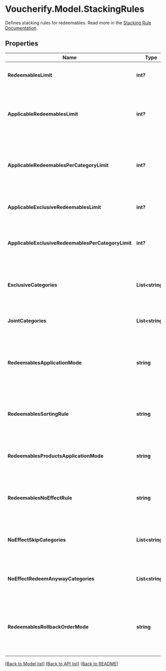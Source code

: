 # Voucherify.Model.StackingRules
Defines stacking rules for redeemables. Read more in the [Stacking Rule Documentation](https://support.voucherify.io/article/604-stacking-rules).

## Properties

Name | Type | Description | Notes
------------ | ------------- | ------------- | -------------
**RedeemablesLimit** | **int?** | Defines how many redeemables can be sent in one request. Note: more redeemables means more processing time. | [optional] 
**ApplicableRedeemablesLimit** | **int?** | Defines how many redeemables can be applied in one request. The number must be less than or equal to &#x60;redeemables_limit&#x60;. For example, a user can select 30 discounts but only 5 will be applied to the order and the remaining will be &#x60;SKIPPED&#x60; according to the &#x60;redeemables_sorting_rule&#x60;. | [optional] 
**ApplicableRedeemablesPerCategoryLimit** | **int?** | Defines how many redeemables with the same category can be applied in one request. The number must be less than or equal to &#x60;applicable_redeemables_limit&#x60;. The ones above the limit will be &#x60;SKIPPED&#x60; according to the &#x60;redeemables_sorting_rule&#x60;. | [optional] 
**ApplicableExclusiveRedeemablesLimit** | **int?** | Defines how many redeemables with an assigned exclusive category can be applied in one request. The ones above the limit will be &#x60;SKIPPED&#x60; according to the &#x60;redeemables_sorting_rule&#x60;. | [optional] 
**ApplicableExclusiveRedeemablesPerCategoryLimit** | **int?** | Defines how many redeemables with an exclusive category per category in stacking rules can be applied in one request. The ones above the limit will be &#x60;SKIPPED&#x60; according to the &#x60;redeemables_sorting_rule&#x60;. | [optional] 
**ExclusiveCategories** | **List&lt;string&gt;** | Lists the IDs of exclusive categories. A redeemable from a campaign with an exclusive category is the only redeemable to be redeemed when applied with redeemables from other campaigns unless these campaigns are exclusive or joint. | [optional] 
**JointCategories** | **List&lt;string&gt;** | Lists the IDs of the joint categories. A campaign with a joint category is always applied regardless of the exclusivity of other campaigns. | [optional] 
**RedeemablesApplicationMode** | **string** | Defines the application mode for redeemables. &#x60;\&quot;ALL\&quot;&#x60; means that all redeemables must be validated for the redemption to be successful. &#x60;\&quot;PARTIAL\&quot;&#x60; means that only those redeemables that can be validated will be redeemed. The redeemables that fail validaton will be skipped. | [optional] 
**RedeemablesSortingRule** | **string** | Defines redeemables sorting rule. &#x60;CATEGORY_HIERARCHY&#x60; means that redeemables are applied oaccording to the category priority. &#x60;REQUESTED_ORDER&#x60; means that redeemables are applied in the sequence provided in the request. | [optional] 
**RedeemablesProductsApplicationMode** | **string** | Defines redeemables products application mode. &#x60;STACK&#x60; means that multiple discounts can be applied to a product. &#x60;ONCE&#x60; means that only one discount can be applied to the same product. | [optional] 
**RedeemablesNoEffectRule** | **string** | Defines redeemables no effect rule. &#x60;REDEEM_ANYWAY&#x60; means that the redeemable will be redeemed regardless of any restrictions or conditions in place. &#x60;SKIP&#x60; means that the redeemable will be processed only when an applicable effect is calculated. | [optional] 
**NoEffectSkipCategories** | **List&lt;string&gt;** | Lists category IDs. Redeemables with a given category are skipped even if the &#x60;redeemables_no_effect_rule&#x60; is set to &#x60;REDEEM_ANYWAY&#x60;. Category IDs can&#39;t overlap with the IDs in &#x60;no_effect_redeem_anyway_categories&#x60;. | [optional] 
**NoEffectRedeemAnywayCategories** | **List&lt;string&gt;** | Lists category IDs. Redeemables with a given category are redeemed anyway even if the &#x60;redeemables_no_effect_rule&#x60; is set to &#x60;SKIP&#x60;. Category IDs can&#39;t overlap with the IDs in &#x60;no_effect_skip_categories&#x60;. | [optional] 
**RedeemablesRollbackOrderMode** | **string** | Defines the rollback mode for the order. &#x60;WITH_ORDER&#x60; is a default setting. The redemption is rolled back together with the data about the order, including related discount values. &#x60;WITHOUT_ORDER&#x60; allows rolling the redemption back without affecting order data, including the applied discount values. | [optional] 

[[Back to Model list]](../README.md#documentation-for-models) [[Back to API list]](../README.md#documentation-for-api-endpoints) [[Back to README]](../README.md)

